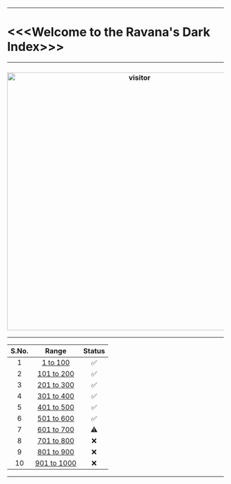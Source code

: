 ***
# <<<Welcome to the Ravana's Dark Index>>>
***
<h3 align="center"> <a href="https://t.me/r4v4n4"><img src="https://profile-counter.glitch.me/ravana69/count.svg" alt="visitor" width="600"></a> </h3>

***
| S.No. | Range  | Status |
| :---:   | :-: |  :-: | 
| 1 | [1 to 100](https://github.com/ravana69/darkindex/wiki/1-to-100) |  ✅ |
| 2 | [101 to 200](https://github.com/ravana69/darkindex/wiki/101-to-200) |  ✅ |
| 3 | [201 to 300](https://github.com/ravana69/darkindex/wiki/201-to-300) |  ✅ |
| 4 | [301 to 400](https://github.com/ravana69/darkindex/wiki/301-to-400) |  ✅ |
| 5 | [401 to 500](https://github.com/ravana69/darkindex/wiki/401-to-500) |  ✅ |
| 6 | [501 to 600](https://github.com/ravana69/darkindex/wiki/501-to-600) |  ✅ |
| 7 | [601 to 700](https://github.com/ravana69/darkindex/wiki/601-to-700) |  ⚠️ |
| 8 | [701 to 800](https://github.com/ravana69/darkindex/wiki/701-to-800) |  ❌ |
| 9 | [801 to 900](https://github.com/ravana69/darkindex/wiki/801-to-900) |  ❌ |
| 10 | [901 to 1000](https://github.com/ravana69/darkindex/wiki/901-to-1000) |  ❌ |
***
